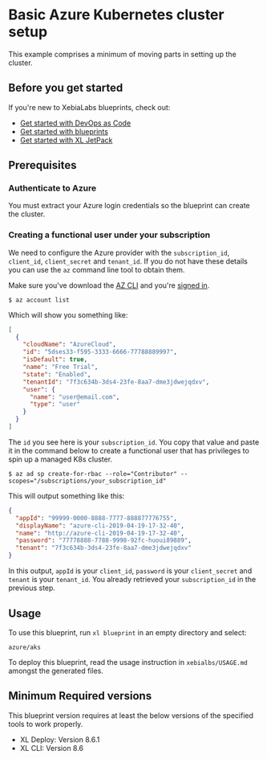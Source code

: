 # Basic Azure Kubernetes cluster setup

This example comprises a minimum of moving parts in setting up the cluster.

## Before you get started

If you're new to XebiaLabs blueprints, check out:

* [Get started with DevOps as Code](https://docs.xebialabs.com/xl-platform/concept/get-started-with-devops-as-code.html)
* [Get started with blueprints](https://docs.xebialabs.com/xl-platform/concept/get-started-with-blueprints.html)
* [Get started with XL JetPack](https://docs.xebialabs.com/xl-platform/concept/get-started-with-xl-jetpack.html)

## Prerequisites

### Authenticate to Azure

You must extract your Azure login credentials so the blueprint can create the cluster.

### Creating a functional user under your subscription

We need to configure the Azure provider with the `subscription_id`, `client_id`, `client_secret` and `tenant_id`. If you do not have these details you can use the `az` command line tool to obtain them.

Make sure you've download the [AZ CLI](https://docs.microsoft.com/en-us/cli/azure/) and you're [signed in](https://docs.microsoft.com/en-us/cli/azure/authenticate-azure-cli?view=azure-cli-latest).

```plain
$ az account list
```

Which will show you something like:
```json
[
  {
    "cloudName": "AzureCloud",
    "id": "5dses33-f595-3333-6666-77788889997",
    "isDefault": true,
    "name": "Free Trial",
    "state": "Enabled",
    "tenantId": "7f3c634b-3ds4-23fe-8aa7-dme3jdwejqdxv",
    "user": {
      "name": "user@email.com",
      "type": "user"
    }
  }
]
```

The `id` you see here is your `subscription_id`. You copy that value and paste it in the command below to create a functional user that has privileges to spin up a managed K8s cluster.

```plain
$ az ad sp create-for-rbac --role="Contributor" --scopes="/subscriptions/your_subscription_id"
```

This will output something like this:

```json
{
  "appId": "99999-0000-8888-7777-888877776755",
  "displayName": "azure-cli-2019-04-19-17-32-40",
  "name": "http://azure-cli-2019-04-19-17-32-40",
  "password": "77778888-7788-9998-92fc-huoui89889",
  "tenant": "7f3c634b-3ds4-23fe-8aa7-dme3jdwejqdxv"
}
```

In this output, `appId` is your `client_id`, `password` is your `client_secret` and `tenant` is your `tenant_id`. You already retrieved your `subscription_id` in the previous step.

## Usage

To use this blueprint, run `xl blueprint` in an empty directory and select:

```plain
azure/aks
```

To deploy this blueprint, read the usage instruction in `xebialbs/USAGE.md` amongst the generated files.

## Minimum Required versions

This blueprint version requires at least the below versions of the specified tools to work properly.

- XL Deploy: Version 8.6.1
- XL CLI: Version 8.6
